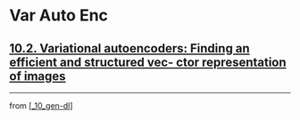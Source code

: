 # Var Auto Enc

## [**10.2.** Variational autoencoders: Finding an efficient and structured vec- ctor representation of images]()

---
from [[_10_gen-dl]]

[//begin]: # "Autogenerated link references for markdown compatibility"
[_10_gen-dl]: ../_10_gen-dl.md "Generative DL"
[//end]: # "Autogenerated link references"